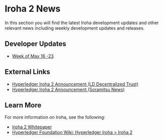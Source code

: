 # Iroha 2 News

In this section you will find the latest Iroha development updates and other relevant news including weekly development updates and releases.


## Developer Updates

- [Week of May 16 -23](/news/may-16-23.md)

## External Links

- [Hyperledger Iroha 2 Announcement (LD Decentralized
  Trust)](https://www.lfdecentralizedtrust.org/blog/announcing-hyperledger-iroha-2)
- [Hyperledger Iroha 2 Announcement (Soramitsu News)](https://soramitsu.co.jp/hyperledger-iroha2)

## Learn More
For more information on Iroha, see the following:
- [Iroha 2 Whitepaper](https://github.com/hyperledger-iroha/iroha/tree/main/docs/source/iroha_2_whitepaper.md)
- [Hyperledger Foundation Wiki: Hyperledger Iroha > Iroha 2](https://wiki.hyperledger.org/display/iroha/Iroha+2)
